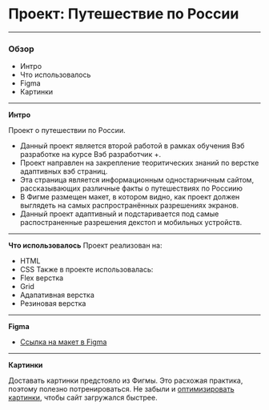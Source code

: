 # Проект: Путешествие по России
____
### Обзор
* Интро
* Что использовалось
* Figma
* Картинки
____

**Интро**

Проект о путешествии по России.
- Данный проект является второй работой в рамках обучения Вэб разработке на курсе Вэб разработчик +.
- Проект направлен на закрепление теоритических знаний по верстке адаптивных вэб страниц.
- Эта страница является информационным одностарничным сайтом, рассказывающих различные факты о путешествиях по Россиию
- В Фигме размещен макет, в котором видно, как проект должен выглядеть на самых распространённых разрешениях экранов.
- Данный проект адаптивный и подстаривается под самые распостраненные разрешения декстоп и мобильных устройств.
____

**Что использовалось**
Проект реализован на:
- HTML
- CSS
Также в проекте использовалась:
- Flex верстка
- Grid
- Адапативная верстка
- Резиновая верстка
____
**Figma**

* [Ссылка на макет в Figma](https://www.figma.com/file/5S2WSbEFL6awjVWJ0NWL8Q/Sprint-3_-Russia-_-desktop-mobile?node-id=28503%3A0)
____

**Картинки**

Доставать картинки предстояло из Фигмы. Это расхожая практика, поэтому полезно потренироваться.
Не забыли и [оптимизировать картинки](https://tinypng.com/), чтобы сайт загружался быстрее.


